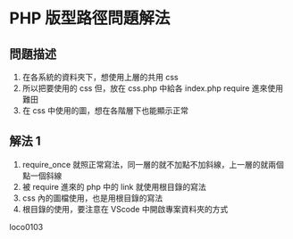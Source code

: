 # PHP 版型路徑問題解法

## 問題描述
1. 在各系統的資料夾下，想使用上層的共用 css
2. 所以把要使用的 css 但，放在 css.php 中給各 index.php require 進來使用難田
2. 在 css 中使用的圖，想在各階層下也能顯示正常

## 解法 1
1. require_once 就照正常寫法，同一層的就不加點不加斜線，上一層的就兩個點一個斜線
2. 被 require 進來的 php 中的 link 就使用根目錄的寫法
3. css 內的圖檔使用，也是用根目錄的寫法
4. 根目錄的使用，要注意在 VScode 中開啟專案資料夾的方式


loco0103